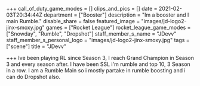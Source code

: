 +++
call_of_duty_game_modes = []
clips_and_pics = []
date = 2021-02-03T20:34:44Z
department = ["Booster"]
description = "Im a booster and I main Rumble."
disable_share = false
featured_image = "images/jd-logo2-jinx-smoxy.jpg"
games = ["Rocket League"]
rocket_league_game_modes = ["Snowday", "Rumble", "Dropshot"]
staff_member_s_name = "JDevv"
staff_member_s_personal_logo = "images/jd-logo2-jinx-smoxy.jpg"
tags = ["scene"]
title = "JDevv"

+++
Ive been playing RL since Season 3, I reach Grand Champion in Season 3 and every season after. I have been SSL i'm rumble and top 10, 3 Season in a row. I am a Rumble Main so i mostly partake in rumble boosting and i can do Dropshot also.